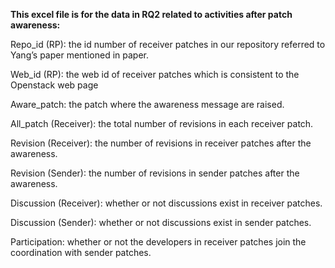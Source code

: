 **This excel file is for the data in RQ2 related to activities after patch awareness:**

Repo_id (RP): the id number of receiver patches in our repository referred to Yang’s paper mentioned in paper.

Web_id (RP): the web id of receiver patches which is consistent to the Openstack web page

Aware_patch: the patch where the awareness message are raised.

All_patch (Receiver): the total number of revisions in each receiver patch.

Revision (Receiver): the number of revisions in receiver patches after the awareness.

Revision (Sender): the number of revisions in sender patches after the awareness.

Discussion (Receiver): whether or not discussions exist in receiver patches.

Discussion (Sender): whether or not discussions exist in sender patches. 

Participation: whether or not the developers in receiver patches join the coordination with sender patches.
